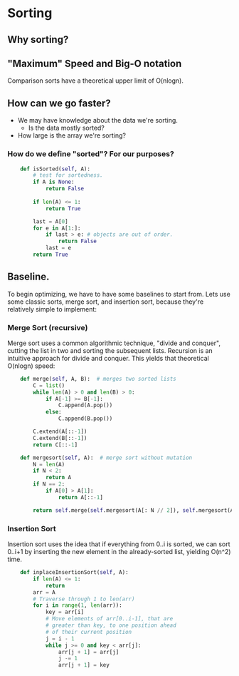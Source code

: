 # Sorting

## Why sorting?

## "Maximum" Speed and Big-O notation

Comparison sorts have a theoretical upper limit of O(nlogn).

## How can we go faster?

- We may have knowledge about the data we're sorting.
  - Is the data mostly sorted?
- How large is the array we're sorting?

### How do we define "sorted"? For our purposes?
```python
    def isSorted(self, A):
        # test for sortedness.
        if A is None:
            return False
        
        if len(A) <= 1:
            return True

        last = A[0]
        for e in A[1:]:
            if last > e: # objects are out of order.
                return False
            last = e
        return True
```

## Baseline.

To begin optimizing, we have to have some baselines to start from. Lets use some classic sorts, merge sort, and insertion sort, because they're relatively simple to implement:

### Merge Sort (recursive)

Merge sort uses a common algorithmic technique, "divide and conquer", cutting the list in two and sorting the subsequent lists. Recursion is an intuitive approach for divide and conquer. This yields that theoretical O(nlogn) speed:

```python
    def merge(self, A, B):  # merges two sorted lists
        C = list()
        while len(A) > 0 and len(B) > 0:
            if A[-1] >= B[-1]:
                C.append(A.pop())
            else:
                C.append(B.pop())

        C.extend(A[::-1])
        C.extend(B[::-1])
        return C[::-1]

    def mergesort(self, A):  # merge sort without mutation
        N = len(A)
        if N < 2:
            return A
        if N == 2:
            if A[0] > A[1]:
                return A[::-1]

        return self.merge(self.mergesort(A[: N // 2]), self.mergesort(A[N // 2 :]))
```
### Insertion Sort

Insertion sort uses the idea that if everything from 0..i is sorted, we can sort 0..i+1 by inserting the new element in the already-sorted list, yielding O(n^2) time.

```python
    def inplaceInsertionSort(self, A):
        if len(A) <= 1:
            return
        arr = A
        # Traverse through 1 to len(arr)
        for i in range(1, len(arr)):
            key = arr[i]
            # Move elements of arr[0..i-1], that are
            # greater than key, to one position ahead
            # of their current position
            j = i - 1
            while j >= 0 and key < arr[j]:
                arr[j + 1] = arr[j]
                j -= 1
                arr[j + 1] = key
  ```

